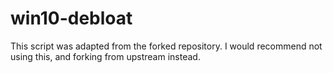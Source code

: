 # win10-debloat

This script was adapted from the forked repository. I would recommend not using this, and forking from upstream instead.
